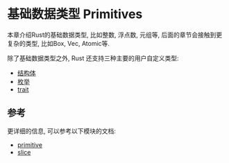 # 基础数据类型 Primitives

本章介绍Rust的基础数据类型, 比如整数, 浮点数, 元组等, 后面的章节会接触到更复杂的类型, 比如Box,
Vec, Atomic等.

除了基础数据类型之外, Rust 还支持三种主要的用户自定义类型:

- [结构体](../structs/index.md)
- [枚举](../enums/index.md)
- [trait](../traits/index.md)

## 参考

更详细的信息, 可以参考以下模块的文档:

- [primitive](https://doc.rust-lang.org/stable/std/primitive/)
- [slice](https://doc.rust-lang.org/stable/std/slice/index.html)